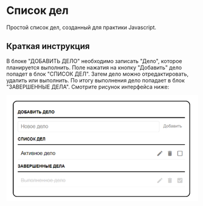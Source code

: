 # Список дел
Простой список дел, созданный для практики Javascript.

## Краткая инструкция
В блоке "ДОБАВИТЬ ДЕЛО" необходимо записать "Дело", которое планируется выполнить. Поле нажатия на кнопку "Добавить" дело попадет в блок "СПИСОК ДЕЛ". Затем дело можно отредактировать, удалить или выполнить. По итогу выполнения дело попадает в блок "ЗАВЕРШЕННЫЕ ДЕЛА". 
Смотрите рисунок интерфейса ниже: 

![Image alt](https://github.com/DenisShilyaev/to_do_list/raw/master/FOR_README/to_do_list.PNG)